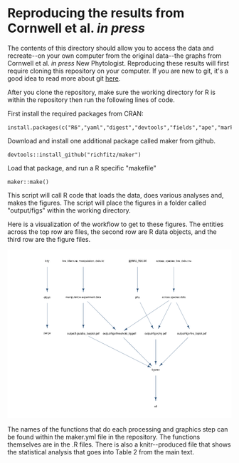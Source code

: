 Reproducing the results from Cornwell et al. *in press* 
================

The contents of this directory should allow you to access the data and recreate--on your own computer from the original data--the graphs from Cornwell et al. *in press* New Phytologist.  Reproducing these results will first require cloning this repository on your computer.  If you are new to git, it's a good idea to read more about git [here](http://r-pkgs.had.co.nz/git.html).

After you clone the repository, make sure the working directory for R is within the repository then run the following lines of code.

First install the required packages from CRAN:

	install.packages(c("R6","yaml","digest","devtools","fields","ape","markdown","knitr","heplots","car"))

Download and install one additional package called maker from github.  

	devtools::install_github("richfitz/maker")

Load that package, and run a R specific "makefile"

	maker::make()
	
This script will call R code that loads the data, does various analyses and, makes the figures. The script will place the figures in a folder called "output/figs" within the working directory.  

Here is a visualization of the workflow to get to these figures.  The entities across the top row are files, the second row are R data objects, and the third row are the figure files.  

![image](work_flow.png)

The names of the functions that do each processing and graphics step can be found within the maker.yml file in the repository.  The functions themselves are in the .R files.  There is also a knitr--produced file that shows the statistical analysis that goes into Table 2 from the main text.  